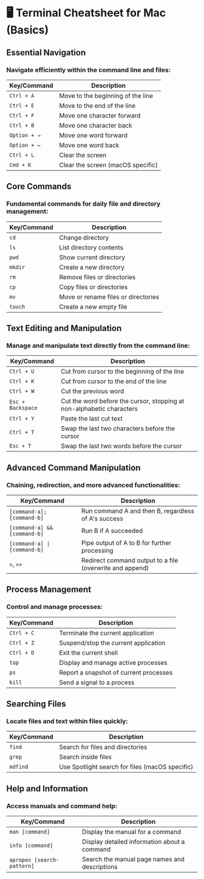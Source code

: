 # 🖥 Terminal Cheatsheet for Mac (Basics)

## Essential Navigation

### Navigate efficiently within the command line and files:

| Key/Command  | Description                       |
| ------------ | --------------------------------- |
| `Ctrl + A`   | Move to the beginning of the line |
| `Ctrl + E`   | Move to the end of the line       |
| `Ctrl + F`   | Move one character forward        |
| `Ctrl + B`   | Move one character back           |
| `Option + →` | Move one word forward             |
| `Option + ←` | Move one word back                |
| `Ctrl + L`   | Clear the screen                  |
| `Cmd + K`    | Clear the screen (macOS specific) |

## Core Commands

### Fundamental commands for daily file and directory management:

| Key/Command | Description                         |
| ----------- | ----------------------------------- |
| `cd`        | Change directory                    |
| `ls`        | List directory contents             |
| `pwd`       | Show current directory              |
| `mkdir`     | Create a new directory              |
| `rm`        | Remove files or directories         |
| `cp`        | Copy files or directories           |
| `mv`        | Move or rename files or directories |
| `touch`     | Create a new empty file             |

## Text Editing and Manipulation

### Manage and manipulate text directly from the command line:

| Key/Command       | Description                                                           |
| ----------------- | --------------------------------------------------------------------- |
| `Ctrl + U`        | Cut from cursor to the beginning of the line                          |
| `Ctrl + K`        | Cut from cursor to the end of the line                                |
| `Ctrl + W`        | Cut the previous word                                                 |
| `Esc + Backspace` | Cut the word before the cursor, stopping at non-alphabetic characters |
| `Ctrl + Y`        | Paste the last cut text                                               |
| `Ctrl + T`        | Swap the last two characters before the cursor                        |
| `Esc + T`         | Swap the last two words before the cursor                             |

## Advanced Command Manipulation

### Chaining, redirection, and more advanced functionalities:

| Key/Command                  | Description                                              |
| ---------------------------- | -------------------------------------------------------- |
| `[command-a]; [command-b]`   | Run command A and then B, regardless of A's success      |
| `[command-a] && [command-b]` | Run B if A succeeded                                     |
| `[command-a] \| [command-b]` | Pipe output of A to B for further processing             |
| `>`, `>>`                    | Redirect command output to a file (overwrite and append) |

## Process Management

### Control and manage processes:

| Key/Command | Description                            |
| ----------- | -------------------------------------- |
| `Ctrl + C`  | Terminate the current application      |
| `Ctrl + Z`  | Suspend/stop the current application   |
| `Ctrl + D`  | Exit the current shell                 |
| `top`       | Display and manage active processes    |
| `ps`        | Report a snapshot of current processes |
| `kill`      | Send a signal to a process             |

## Searching Files

### Locate files and text within files quickly:

| Key/Command | Description                                     |
| ----------- | ----------------------------------------------- |
| `find`      | Search for files and directories                |
| `grep`      | Search inside files                             |
| `mdfind`    | Use Spotlight search for files (macOS specific) |

## Help and Information

### Access manuals and command help:

| Key/Command                | Description                                   |
| -------------------------- | --------------------------------------------- |
| `man [command]`            | Display the manual for a command              |
| `info [command]`           | Display detailed information about a command  |
| `apropos [search-pattern]` | Search the manual page names and descriptions |
